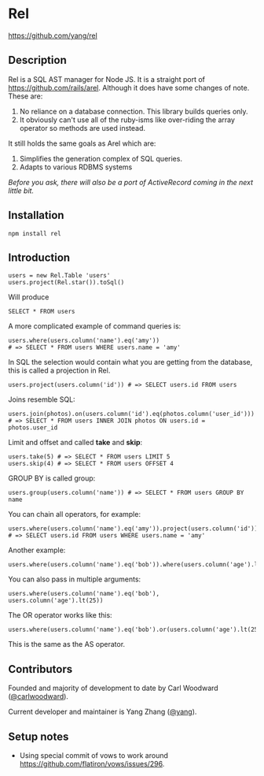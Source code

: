 # Rel

https://github.com/yang/rel

## Description

Rel is a SQL AST manager for Node JS. It is a straight port of https://github.com/rails/arel. Although it does have some changes of note. These are:

1. No reliance on a database connection. This library builds queries
   only.
2. It obviously can't use all of the ruby-isms like over-riding the
   array operator so methods are used instead.

It still holds the same goals as Arel which are:

1. Simplifies the generation complex of SQL queries.
2. Adapts to various RDBMS systems

_Before you ask, there will also be a port of ActiveRecord coming in the next little bit._

## Installation

    npm install rel

## Introduction

    users = new Rel.Table 'users'
    users.project(Rel.star()).toSql()

Will produce

    SELECT * FROM users

A more complicated example of command queries is:

    users.where(users.column('name').eq('amy'))
    # => SELECT * FROM users WHERE users.name = 'amy'

In SQL the selection would contain what you are getting from the
database, this is called a projection in Rel.

    users.project(users.column('id')) # => SELECT users.id FROM users

Joins resemble SQL:

    users.join(photos).on(users.column('id').eq(photos.column('user_id')))
    # => SELECT * FROM users INNER JOIN photos ON users.id = photos.user_id

Limit and offset and called __take__ and __skip__:

    users.take(5) # => SELECT * FROM users LIMIT 5
    users.skip(4) # => SELECT * FROM users OFFSET 4

GROUP BY is called group:

    users.group(users.column('name')) # => SELECT * FROM users GROUP BY name

You can chain all operators, for example:

    users.where(users.column('name').eq('amy')).project(users.column('id'))
    # => SELECT users.id FROM users WHERE users.name = 'amy'

Another example:

    users.where(users.column('name').eq('bob')).where(users.column('age').lt(25))

You can also pass in multiple arguments:

    users.where(users.column('name').eq('bob'), users.column('age').lt(25))

The OR operator works like this:

    users.where(users.column('name').eq('bob').or(users.column('age').lt(25)))

This is the same as the AS operator.

## Contributors

Founded and majority of development to date by Carl Woodward ([@carlwoodward]).

Current developer and maintainer is Yang Zhang ([@yang]).

## Setup notes

- Using special commit of vows to work around
  <https://github.com/flatiron/vows/issues/296>.

[@carlwoodward]: //github.com/carlwoodward
[@yang]: //github.com/yang
